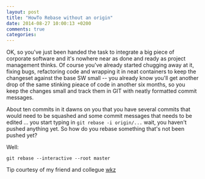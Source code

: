 ```yaml
---
layout: post
title: "HowTo Rebase without an origin"
date: 2014-08-27 10:00:13 +0200
comments: true
categories: 
---
```


OK, so you've just been handed the task to integrate a big piece of
corporate software and it's nowhere near as done and ready as project
management thinks.  Of course you've already started chugging away at
it, fixing bugs, refactoring code and wrapping it in neat containers
to keep the changeset against the base SW small -- you already know
you'll get another drop of the same stinking pieace of code in another
six months, so you keep the changes small and track them in GIT with
neatly formatted commit messages.

About ten commits in it dawns on you that you have several commits
that would need to be squashed and some commit messages that needs to
be edited ... you start typing in `git rebase -i origin/...` wait, you
haven't pushed anything yet.  So how do you rebase something that's
not been pushed yet?

Well:

    git rebase --interactive --root master

Tip courtesy of my friend and collegue [wkz](https://github.com/wkz)

